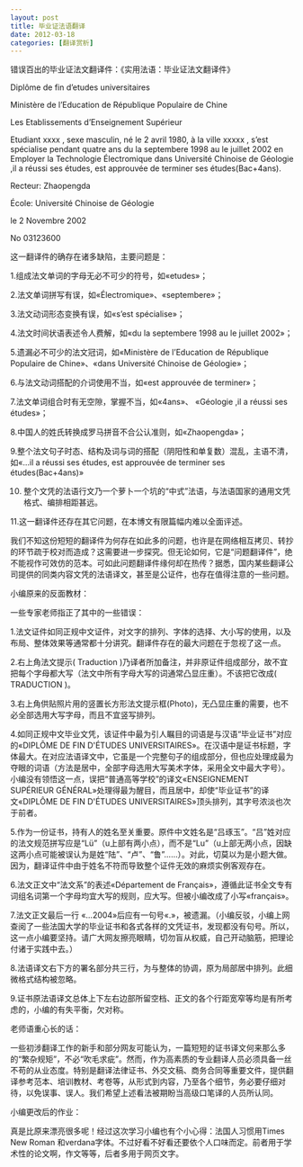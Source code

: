 ```yaml
---
layout: post
title: 毕业证法语翻译
date: 2012-03-18
categories: [翻译赏析]  
---
```


错误百出的毕业证法文翻译件：《实用法语：毕业证法文翻译件》

Diplôme de fin d’etudes universitaires

Ministère de l’Education de République Populaire de Chine

Les Etablissements d’Enseignement Supérieur

Etudiant xxxx , sexe masculin, né le 2 avril 1980, à la ville xxxxx , s’est spécialise pendant quatre ans du la septembere 1998 au le juillet 2002 en Employer la Technologie Électromique dans Université Chinoise de Géologie ,il a réussi ses études, est approuvée de terminer ses études(Bac+4ans).

Recteur: Zhaopengda

École: Université Chinoise de Géologie

le 2 Novembre 2002

No 03123600

这一翻译件的确存在诸多缺陷，主要问题是：

1.组成法文单词的字母无必不可少的符号，如«etudes»；

2.法文单词拼写有误，如«Électromique»、«septembere»；

3.法文动词形态变换有误，如«s’est spécialise»；

4.法文时间状语表述令人费解，如«du la septembere 1998 au le juillet 2002»；

5.遗漏必不可少的法文冠词，如«Ministère de l’Education de République Populaire de Chine»、«dans Université Chinoise de Géologie»；

6.与法文动词搭配的介词使用不当，如«est approuvée de terminer»；

7.法文单词组合时有无空隙，掌握不当，如«4ans»、 «Géologie ,il a réussi ses études»；

8.中国人的姓氏转换成罗马拼音不合公认准则，如«Zhaopengda»；

9.整个法文句子时态、结构及词与词的搭配（阴阳性和单复数）混乱，主语不清，如«...il a réussi ses études, est approuvée de terminer ses études(Bac+4ans)»

10. 整个文凭的法语行文乃一个萝卜一个坑的“中式”法语，与法语国家的通用文凭格式、编排相距甚远。

11.这一翻译件还存在其它问题，在本博文有限篇幅内难以全面评述。

我们不知这份短短的翻译件为何存在如此多的问题，也许是在网络相互拷贝、转抄的环节疏于校对而造成？这需要进一步探究。但无论如何，它是“问题翻译件”，绝不能视作可效仿的范本。可如此问题翻译件缘何却在热传？据悉，国内某些翻译公司提供的同类内容文凭的法语译文，甚至是公证件，也存在值得注意的一些问题。

小编原来的反面教材：

一些专家老师指正了其中的一些错误：

1.法文证件如同正规中文证件，对文字的排列、字体的选择、大小写的使用，以及布局、整体效果等通常都十分讲究。翻译件存在的最大问题在于忽视了这一点。

2.右上角法文提示( Traduction )乃译者所加备注，并非原证件组成部分，故不宜把每个字母都大写（法文中所有字母大写的词通常凸显庄重）。不该把它改成( TRADUCTION )。

3.右上角供贴照片用的竖置长方形法文提示框(Photo)，无凸显庄重的需要，也不必全部选用大写字母，而且不宜竖写排列。

4.如同正规中文毕业文凭，该证件中最为引人瞩目的词语是与汉语“毕业证书”对应的«DIPLÔME DE FIN D'ÉTUDES UNIVERSITAIRES»。在汉语中是证书标题，字体最大。在对应法语译文中，它虽是一个完整句子的组成部分，但也应处理成最为夺眼的词语（方法是居中，全部字母选用大写美术字体，采用全文中最大字号）。小编没有领悟这一点，误把“普通高等学校”的译文«ENSEIGNEMENT SUPÉRIEUR GÉNÉRAL»处理得最为醒目，而且居中，却使“毕业证书”的译文«DIPLÔME DE FIN D'ÉTUDES UNIVERSITAIRES»顶头排列，其字号浓淡也次于前者。

5.作为一份证书，持有人的姓名至关重要。原件中文姓名是“吕琢玉”。“吕”姓对应的法文规范拼写应是“Lü”（u上部有两小点），而不是“Lu”（u上部无两小点，因缺这两小点可能被误认为是姓“陆”、“卢”、“鲁”……）。对此，切莫以为是小题大做。因为，翻译证件中由于姓名不符而导致整个证件无效的麻烦实例客观存在。

6.法文正文中“法文系”的表述«Département de Français»，遵循此证书全文专有词组名词第一个字母均宜大写的规则，应大写。但被小编改成了小写«français»。

7.法文正文最后一行 «...2004»后应有一句号«.»，被遗漏。（小编反驳，小编上网查阅了一些法国大学的毕业证书和各式各样的文凭证书，发现都没有句号。所以，这一点小编要坚持。请广大网友擦亮眼睛，切勿盲从权威，自己开动脑筋，把理论付诸于实践中去。）

8.法语译文右下方的署名部分共三行，为与整体的协调，原为局部居中排列。此细微格式结构被忽略。

9.证书原法语译文总体上下左右边部所留空档、正文的各个行距宽窄等均是有所考虑的，小编的有失平衡，欠对称。

老师语重心长的话：

一些初涉翻译工作的新手和部分网友可能认为，一篇短短的证书译文何来那么多的“繁杂规矩”，不必“吹毛求疵”。然而，作为高素质的专业翻译人员必须具备一丝不苟的从业态度。特别是翻译法律证书、外交文稿、商务合同等重要文件，提供翻译参考范本、培训教材、考卷等，从形式到内容，乃至各个细节，务必要仔细对待，以免误事、误人。我们希望上述看法被期盼当高级口笔译的人员所认同。

小编更改后的作业：

真是比原来漂亮很多呢！经过这次学习小编也有个小心得：法国人习惯用Times New Roman 和verdana字体。不过好看不好看还要依个人口味而定。前者用于学术性的论文啊，作文等等，后者多用于网页文字。
